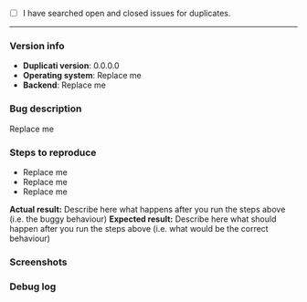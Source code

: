 <!--
This is a bug report template. By following the instructions below and filling out the sections with your information, you will help the developers to get all the necessary data to fix your issue.
You may remove sections that aren't relevant to your particular case. You can also preview your report before submitting it.
-->

<!-- Let's begin with a checklist: Please search to see if an issue has already been created for your report.Replace the empty checkbox [ ] below with a checked one [x] if you already searched for duplicate bugs. -->
- [ ] I have searched open and closed issues for duplicates.

----------------------------------------

### Version info <!-- (Please replace the following examples with your info.) -->
- **Duplicati version**: 0.0.0.0
- **Operating system**: Replace me <!-- (Windows 10, macOS 10.12, Debian or Ubuntu, Fedora or RedHat, etc.) -->
- **Backend**: Replace me <!-- (Amazon S3, OneDrive, Google Drive, FTP, WebDAV, Local, etc.) -->

### Bug description <!-- Describe the issue that you are experiencing below. -->
Replace me

### Steps to reproduce <!-- Use hyphens as bullet points to list the steps that reproduce the bug. -->
- Replace me
- Replace me
- Replace me

**Actual result:** Describe here what happens after you run the steps above (i.e. the buggy behaviour)
**Expected result:** Describe here what should happen after you run the steps above (i.e. what would be the correct behaviour)

### Screenshots <!-- You can drag & drop or paste your images below. -->

### Debug log <!-- Posting a debug log helps the developers find and fix your issue more easily. -->
